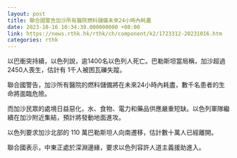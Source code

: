 ```yaml
---
layout: post
title: 聯合國警告加沙所有醫院燃料儲備未來24小時內耗盡
date: 2023-10-16 10:34:39.000000000 +08:00
link: https://news.rthk.hk/rthk/ch/component/k2/1723312-20231016.htm
categories: rthk
---
```


以巴衝突持續，以色列說，逾1400名以色列人死亡。巴勒斯坦當局稱，加沙超過2450人喪生，估計有 1千人被困瓦礫失蹤。

聯合國警告，加沙所有醫院的燃料儲備將在未來24小時內耗盡，數千名患者的生命將面臨危險。

而加沙民眾的處境日益惡化，水、食物、電力和藥品供應嚴重短缺。以色列軍隊繼續在加沙附近集結，預計將發動地面進攻。

以色列要求加沙北部的 110 萬巴勒斯坦人向南遷移，估計數十萬人已經離開。

聯合國表示，中東正處於深淵邊緣，要求以色列容許人道主義援助進入。
